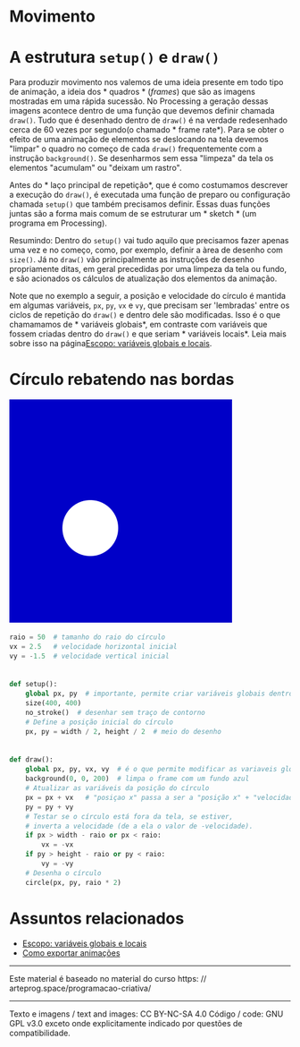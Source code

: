 # Movimento

# A estrutura `setup()` e `draw()`

Para produzir movimento nos valemos de uma ideia presente em todo tipo de animação, a ideia dos * quadros * (*frames*) que são as imagens mostradas em uma rápida sucessão. No Processing a geração dessas imagens acontece dentro de uma função que devemos definir chamada `draw()`. Tudo que é desenhado dentro de `draw()` é na verdade redesenhado cerca de 60 vezes por segundo(o chamado * frame rate*). Para se obter o efeito de uma animação de elementos se deslocando na tela devemos "limpar" o quadro no começo de cada `draw()` frequentemente com a instrução `background()`. Se desenharmos sem essa "limpeza" da tela os elementos "acumulam" ou "deixam um rastro".

Antes do * laço principal de repetição*, que é como costumamos descrever a execução do `draw()`, é executada uma função de preparo ou configuração chamada `setup()` que também precisamos definir. Essas duas funções juntas são a forma mais comum de se estruturar um * sketch * (um programa em Processing).

Resumindo: Dentro do `setup()` vai tudo aquilo que precisamos fazer apenas uma vez e no começo, como, por exemplo, definir a àrea de desenho com `size()`. Já no `draw()` vão principalmente as instruções de desenho propriamente ditas, em geral precedidas por uma limpeza da tela ou fundo, e são acionados os cálculos de atualização dos elementos da animação.

Note que no exemplo a seguir, a posição e velocidade do círculo é mantida em algumas variáveis, `px`, `py`, `vx` e `vy`, que precisam ser 'lembradas' entre os ciclos de repetição do `draw()` e dentro dele são modificadas. Isso é o que chamamamos de * variáveis globais*, em contraste com variáveis que fossem criadas dentro do `draw()` e que seriam * variáveis locais*. Leia mais sobre isso na página[Escopo: variáveis globais e locais](escopo_py.md).

# Círculo rebatendo nas bordas

![](assets/bola_rebate.gif)

```python
raio = 50  # tamanho do raio do círculo
vx = 2.5   # velocidade horizontal inicial
vy = -1.5  # velocidade vertical inicial


def setup():
    global px, py  # importante, permite criar variáveis globais dentro do setup!
    size(400, 400)
    no_stroke()  # desenhar sem traço de contorno
    # Define a posição inicial do círculo
    px, py = width / 2, height / 2  # meio do desenho


def draw():
    global px, py, vx, vy  # é o que permite modificar as variaveis globais no draw!
    background(0, 0, 200)  # limpa o frame com um fundo azul
    # Atualizar as variáveis da posição do círculo
    px = px + vx   # "posiçao x" passa a ser a "posição x" + "velocidade x"
    py = py + vy
    # Testar se o círculo está fora da tela, se estiver,
    # inverta a velocidade (de a ela o valor de -velocidade).
    if px > width - raio or px < raio:
        vx = -vx
    if py > height - raio or py < raio:
        vy = -vy
    # Desenha o círculo
    circle(px, py, raio * 2)


```
# Assuntos relacionados

- [Escopo: variáveis globais e locais](escopo_py.md)
- [Como exportar animações](exportar_animacoes.md)

---
Este material é baseado no material do curso https: // arteprog.space/programacao-criativa/

---
Texto e imagens / text and images: CC BY-NC-SA 4.0
Código / code: GNU GPL v3.0 exceto onde explicitamente indicado por questões de compatibilidade.
